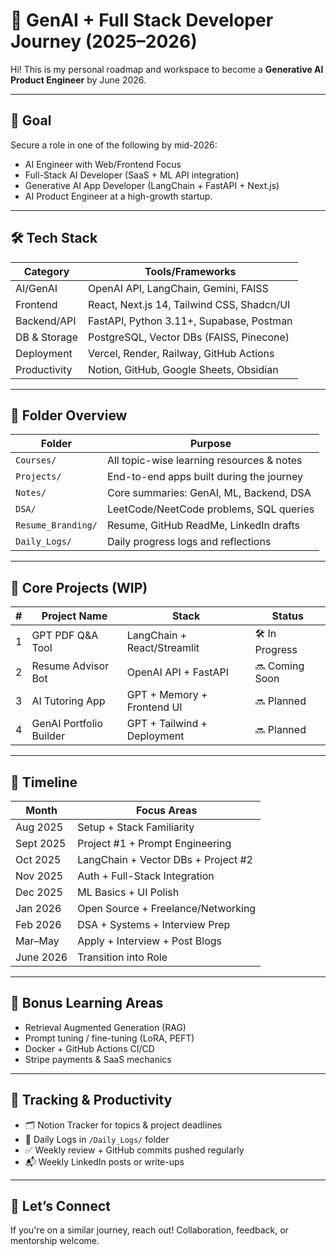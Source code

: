 # 🚀 GenAI + Full Stack Developer Journey (2025–2026)

Hi! This is my personal roadmap and workspace to become a **Generative AI Product Engineer** by June 2026.

---

## 🎯 Goal

Secure a role in one of the following by mid-2026:

- AI Engineer with Web/Frontend Focus  
- Full-Stack AI Developer (SaaS + ML API integration)  
- Generative AI App Developer (LangChain + FastAPI + Next.js)  
- AI Product Engineer at a high-growth startup.

---

## 🛠️ Tech Stack

| Category       | Tools/Frameworks                              |
|----------------|-----------------------------------------------|
| AI/GenAI       | OpenAI API, LangChain, Gemini, FAISS          |
| Frontend       | React, Next.js 14, Tailwind CSS, Shadcn/UI    |
| Backend/API    | FastAPI, Python 3.11+, Supabase, Postman      |
| DB & Storage   | PostgreSQL, Vector DBs (FAISS, Pinecone)      |
| Deployment     | Vercel, Render, Railway, GitHub Actions       |
| Productivity   | Notion, GitHub, Google Sheets, Obsidian       |

---

## 📁 Folder Overview

| Folder            | Purpose                                        |
|-------------------|------------------------------------------------|
| `Courses/`        | All topic-wise learning resources & notes      |
| `Projects/`       | End-to-end apps built during the journey       |
| `Notes/`          | Core summaries: GenAI, ML, Backend, DSA        |
| `DSA/`            | LeetCode/NeetCode problems, SQL queries        |
| `Resume_Branding/`| Resume, GitHub ReadMe, LinkedIn drafts         |
| `Daily_Logs/`     | Daily progress logs and reflections            |

---

## 🧱 Core Projects (WIP)

| # | Project Name              | Stack                         | Status |
|---|---------------------------|-------------------------------|--------|
| 1 | GPT PDF Q&A Tool          | LangChain + React/Streamlit   | 🛠️ In Progress |
| 2 | Resume Advisor Bot        | OpenAI API + FastAPI          | 🔜 Coming Soon |
| 3 | AI Tutoring App           | GPT + Memory + Frontend UI    | 🔜 Planned |
| 4 | GenAI Portfolio Builder   | GPT + Tailwind + Deployment   | 🔜 Planned |

---

## 📆 Timeline

| Month     | Focus Areas                                       |
|-----------|---------------------------------------------------|
| Aug 2025  | Setup + Stack Familiarity                         |
| Sept 2025 | Project #1 + Prompt Engineering                   |
| Oct 2025  | LangChain + Vector DBs + Project #2               |
| Nov 2025  | Auth + Full-Stack Integration                     |
| Dec 2025  | ML Basics + UI Polish                             |
| Jan 2026  | Open Source + Freelance/Networking                |
| Feb 2026  | DSA + Systems + Interview Prep                    |
| Mar–May   | Apply + Interview + Post Blogs                    |
| June 2026 | Transition into Role                              |

---

## 🧠 Bonus Learning Areas

- Retrieval Augmented Generation (RAG)
- Prompt tuning / fine-tuning (LoRA, PEFT)
- Docker + GitHub Actions CI/CD
- Stripe payments & SaaS mechanics

---

## 🌱 Tracking & Productivity

- 🗂 Notion Tracker for topics & project deadlines  
- 📅 Daily Logs in `/Daily_Logs/` folder  
- ✅ Weekly review + GitHub commits pushed regularly  
- 📬 Weekly LinkedIn posts or write-ups

---

## 💬 Let’s Connect

If you're on a similar journey, reach out! Collaboration, feedback, or mentorship welcome.


